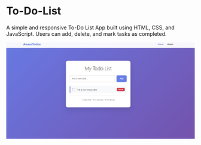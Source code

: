# To-Do-List
A simple and responsive To-Do List App built using HTML, CSS, and JavaScript. Users can add, delete, and mark tasks as completed.

![To-Do App](https://github.com/vikramsingh-08/To-Do-List/blob/727c4667c8353eb73d1a5ee9f98b9417088313e8/To-Do.JPG)
